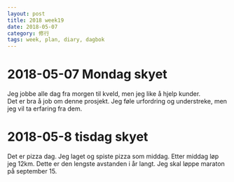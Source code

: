 ```yaml
---
layout: post
title: 2018 week19
date: 2018-05-07
category: 修行
tags: week, plan, diary, dagbok
---
```

# 2018-05-07 Mondag skyet
Jeg jobbe alle dag fra morgen til kveld, men jeg like å hjelp kunder.  
Det er bra å job om denne prosjekt. Jeg føle urfordring og understreke, men jeg vil ta erfaring fra dem.

# 2018-05-8 tisdag skyet
Det er pizza dag. Jeg laget og spiste pizza som middag. Etter middag løp jeg 12km. Dette er den lengste avstanden i år langt. Jeg skal løppe maraton på september 15.

